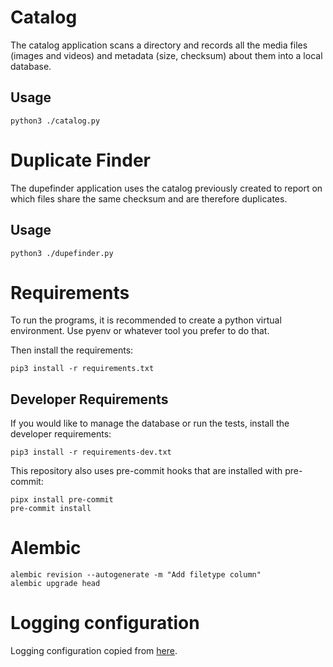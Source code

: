 
# Catalog

The catalog application scans a directory and records all the media files (images and videos) and metadata (size, checksum) about them into a local database.

## Usage

```shell
python3 ./catalog.py
```

# Duplicate Finder

The dupefinder application uses the catalog previously created to report on which files share the same checksum and are therefore duplicates.

## Usage

```shell
python3 ./dupefinder.py
```

# Requirements

To run the programs, it is recommended to create a python virtual environment. Use pyenv or whatever tool you prefer to do that.

Then install the requirements:

```shell
pip3 install -r requirements.txt
```

## Developer Requirements

If you would like to manage the database or run the tests, install the developer requirements:

```shell
pip3 install -r requirements-dev.txt
```

This repository also uses pre-commit hooks that are installed with pre-commit:

```shell
pipx install pre-commit
pre-commit install
```

# Alembic

```shell
alembic revision --autogenerate -m "Add filetype column"
alembic upgrade head
```

# Logging configuration

Logging configuration copied from [here](https://gist.github.com/panamantis/5797dda98b1fa6fab2f739a7aacc5e9d).

